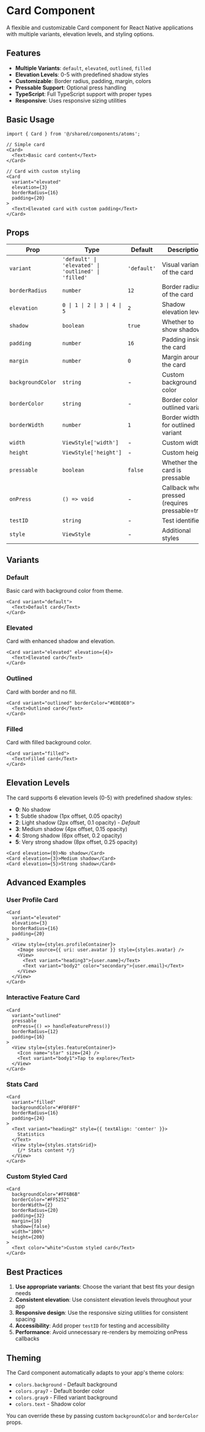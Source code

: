 # Card Component

A flexible and customizable Card component for React Native applications with multiple variants, elevation levels, and styling options.

## Features

- **Multiple Variants**: `default`, `elevated`, `outlined`, `filled`
- **Elevation Levels**: 0-5 with predefined shadow styles
- **Customizable**: Border radius, padding, margin, colors
- **Pressable Support**: Optional press handling
- **TypeScript**: Full TypeScript support with proper types
- **Responsive**: Uses responsive sizing utilities

## Basic Usage

```tsx
import { Card } from '@/shared/components/atoms';

// Simple card
<Card>
  <Text>Basic card content</Text>
</Card>

// Card with custom styling
<Card
  variant="elevated"
  elevation={3}
  borderRadius={16}
  padding={20}
>
  <Text>Elevated card with custom padding</Text>
</Card>
```

## Props

| Prop | Type | Default | Description |
|------|------|---------|-------------|
| `variant` | `'default' \| 'elevated' \| 'outlined' \| 'filled'` | `'default'` | Visual variant of the card |
| `borderRadius` | `number` | `12` | Border radius of the card |
| `elevation` | `0 \| 1 \| 2 \| 3 \| 4 \| 5` | `2` | Shadow elevation level |
| `shadow` | `boolean` | `true` | Whether to show shadow |
| `padding` | `number` | `16` | Padding inside the card |
| `margin` | `number` | `0` | Margin around the card |
| `backgroundColor` | `string` | - | Custom background color |
| `borderColor` | `string` | - | Border color for outlined variant |
| `borderWidth` | `number` | `1` | Border width for outlined variant |
| `width` | `ViewStyle['width']` | - | Custom width |
| `height` | `ViewStyle['height']` | - | Custom height |
| `pressable` | `boolean` | `false` | Whether the card is pressable |
| `onPress` | `() => void` | - | Callback when pressed (requires pressable=true) |
| `testID` | `string` | - | Test identifier |
| `style` | `ViewStyle` | - | Additional styles |

## Variants

### Default
Basic card with background color from theme.

```tsx
<Card variant="default">
  <Text>Default card</Text>
</Card>
```

### Elevated
Card with enhanced shadow and elevation.

```tsx
<Card variant="elevated" elevation={4}>
  <Text>Elevated card</Text>
</Card>
```

### Outlined
Card with border and no fill.

```tsx
<Card variant="outlined" borderColor="#E0E0E0">
  <Text>Outlined card</Text>
</Card>
```

### Filled
Card with filled background color.

```tsx
<Card variant="filled">
  <Text>Filled card</Text>
</Card>
```

## Elevation Levels

The card supports 6 elevation levels (0-5) with predefined shadow styles:

- **0**: No shadow
- **1**: Subtle shadow (1px offset, 0.05 opacity)
- **2**: Light shadow (2px offset, 0.1 opacity) - *Default*
- **3**: Medium shadow (4px offset, 0.15 opacity)
- **4**: Strong shadow (6px offset, 0.2 opacity)
- **5**: Very strong shadow (8px offset, 0.25 opacity)

```tsx
<Card elevation={0}>No shadow</Card>
<Card elevation={3}>Medium shadow</Card>
<Card elevation={5}>Strong shadow</Card>
```

## Advanced Examples

### User Profile Card
```tsx
<Card
  variant="elevated"
  elevation={3}
  borderRadius={16}
  padding={20}
>
  <View style={styles.profileContainer}>
    <Image source={{ uri: user.avatar }} style={styles.avatar} />
    <View>
      <Text variant="heading3">{user.name}</Text>
      <Text variant="body2" color="secondary">{user.email}</Text>
    </View>
  </View>
</Card>
```

### Interactive Feature Card
```tsx
<Card
  variant="outlined"
  pressable
  onPress={() => handleFeaturePress()}
  borderRadius={12}
  padding={16}
>
  <View style={styles.featureContainer}>
    <Icon name="star" size={24} />
    <Text variant="body1">Tap to explore</Text>
  </View>
</Card>
```

### Stats Card
```tsx
<Card
  variant="filled"
  backgroundColor="#F0F8FF"
  borderRadius={16}
  padding={24}
>
  <Text variant="heading2" style={{ textAlign: 'center' }}>
    Statistics
  </Text>
  <View style={styles.statsGrid}>
    {/* Stats content */}
  </View>
</Card>
```

### Custom Styled Card
```tsx
<Card
  backgroundColor="#FF6B6B"
  borderColor="#FF5252"
  borderWidth={2}
  borderRadius={20}
  padding={32}
  margin={16}
  shadow={false}
  width="100%"
  height={200}
>
  <Text color="white">Custom styled card</Text>
</Card>
```

## Best Practices

1. **Use appropriate variants**: Choose the variant that best fits your design needs
2. **Consistent elevation**: Use consistent elevation levels throughout your app
3. **Responsive design**: Use the responsive sizing utilities for consistent spacing
4. **Accessibility**: Add proper `testID` for testing and accessibility
5. **Performance**: Avoid unnecessary re-renders by memoizing onPress callbacks

## Theming

The Card component automatically adapts to your app's theme colors:

- `colors.background` - Default background
- `colors.gray7` - Default border color
- `colors.gray9` - Filled variant background
- `colors.text` - Shadow color

You can override these by passing custom `backgroundColor` and `borderColor` props. 